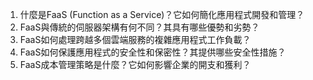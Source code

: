 1. 什麼是FaaS (Function as a Service)？它如何簡化應用程式開發和管理？
2. FaaS與傳統的伺服器架構有何不同？其具有哪些優勢和劣勢？
3. FaaS如何處理跨越多個雲端服務的複雜應用程式工作負載？
4. FaaS如何保護應用程式的安全性和保密性？其提供哪些安全性措施？
5. FaaS成本管理策略是什麼？它如何影響企業的開支和獲利？